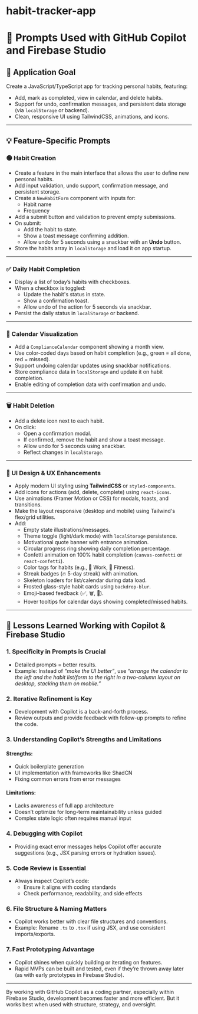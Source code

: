# habit-tracker-app 


# 🚀 Prompts Used with GitHub Copilot and Firebase Studio

## 📱 Application Goal

Create a JavaScript/TypeScript app for tracking personal habits, featuring:

- Add, mark as completed, view in calendar, and delete habits.
- Support for undo, confirmation messages, and persistent data storage (via `localStorage` or backend).
- Clean, responsive UI using TailwindCSS, animations, and icons.

---

## 💡 Feature-Specific Prompts

### 🟢 Habit Creation
- Create a feature in the main interface that allows the user to define new personal habits.
- Add input validation, undo support, confirmation message, and persistent storage.
- Create a `NewHabitForm` component with inputs for:
  - Habit name
  - Frequency
- Add a submit button and validation to prevent empty submissions.
- On submit:
  - Add the habit to state.
  - Show a toast message confirming addition.
  - Allow undo for 5 seconds using a snackbar with an **Undo** button.
- Store the habits array in `localStorage` and load it on app startup.

---

### ✅ Daily Habit Completion
- Display a list of today’s habits with checkboxes.
- When a checkbox is toggled:
  - Update the habit's status in state.
  - Show a confirmation toast.
  - Allow undo of the action for 5 seconds via snackbar.
- Persist the daily status in `localStorage` or backend.

---

### 📅 Calendar Visualization
- Add a `ComplianceCalendar` component showing a month view.
- Use color-coded days based on habit completion (e.g., green = all done, red = missed).
- Support undoing calendar updates using snackbar notifications.
- Store compliance data in `localStorage` and update it on habit completion.
- Enable editing of completion data with confirmation and undo.

---

### 🗑️ Habit Deletion
- Add a delete icon next to each habit.
- On click:
  - Open a confirmation modal.
  - If confirmed, remove the habit and show a toast message.
  - Allow undo for 5 seconds using snackbar.
  - Reflect changes in `localStorage`.

---

### 🎨 UI Design & UX Enhancements
- Apply modern UI styling using **TailwindCSS** or `styled-components`.
- Add icons for actions (add, delete, complete) using `react-icons`.
- Use animations (Framer Motion or CSS) for modals, toasts, and transitions.
- Make the layout responsive (desktop and mobile) using Tailwind's flex/grid utilities.
- Add:
  - Empty state illustrations/messages.
  - Theme toggle (light/dark mode) with `localStorage` persistence.
  - Motivational quote banner with entrance animation.
  - Circular progress ring showing daily completion percentage.
  - Confetti animation on 100% habit completion (`canvas-confetti` or `react-confetti`).
  - Color tags for habits (e.g., 💼 Work, 💪 Fitness).
  - Streak badges (🔥 5-day streak) with animation.
  - Skeleton loaders for list/calendar during data load.
  - Frosted glass-style habit cards using `backdrop-blur`.
  - Emoji-based feedback (✅, 🗑️, 💪).
  - Hover tooltips for calendar days showing completed/missed habits.

---

## 🤖 Lessons Learned Working with Copilot & Firebase Studio

### 1. **Specificity in Prompts is Crucial**
- Detailed prompts = better results.
- Example: Instead of _“make the UI better”_, use _“arrange the calendar to the left and the habit list/form to the right in a two-column layout on desktop, stacking them on mobile.”_

### 2. **Iterative Refinement is Key**
- Development with Copilot is a back-and-forth process.
- Review outputs and provide feedback with follow-up prompts to refine the code.

### 3. **Understanding Copilot’s Strengths and Limitations**
#### Strengths:
- Quick boilerplate generation
- UI implementation with frameworks like ShadCN
- Fixing common errors from error messages

#### Limitations:
- Lacks awareness of full app architecture
- Doesn’t optimize for long-term maintainability unless guided
- Complex state logic often requires manual input

### 4. **Debugging with Copilot**
- Providing exact error messages helps Copilot offer accurate suggestions (e.g., JSX parsing errors or hydration issues).

### 5. **Code Review is Essential**
- Always inspect Copilot’s code:
  - Ensure it aligns with coding standards
  - Check performance, readability, and side effects

### 6. **File Structure & Naming Matters**
- Copilot works better with clear file structures and conventions.
- Example: Rename `.ts` to `.tsx` if using JSX, and use consistent imports/exports.

### 7. **Fast Prototyping Advantage**
- Copilot shines when quickly building or iterating on features.
- Rapid MVPs can be built and tested, even if they’re thrown away later (as with early prototypes in Firebase Studio).

---

By working with GitHub Copilot as a coding partner, especially within Firebase Studio, development becomes faster and more efficient. But it works best when used with structure, strategy, and oversight.


